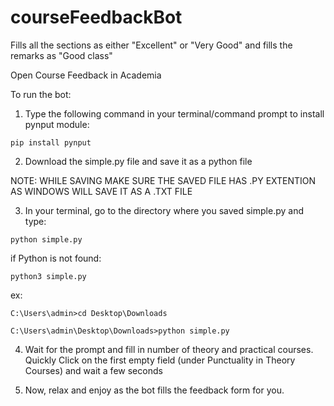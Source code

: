 # courseFeedbackBot
Fills all the sections as either "Excellent" or "Very Good" and fills the remarks as "Good class"


Open Course Feedback in Academia  

To run the bot:
1. Type the following command in your terminal/command prompt to install pynput module:

```
pip install pynput
```
2. Download the simple.py file and save it as a python file

 NOTE: WHILE SAVING MAKE SURE THE SAVED FILE HAS .PY EXTENTION AS WINDOWS WILL SAVE IT AS A .TXT FILE

3. In your terminal, go to the directory where you saved simple.py and type:
```
python simple.py
```
if Python is not found:

```
python3 simple.py
```
ex:
```
C:\Users\admin>cd Desktop\Downloads
```
```
C:\Users\admin\Desktop\Downloads>python simple.py
```

4. Wait for the prompt and fill in number of theory and practical courses.
Quickly Click on the first empty field (under Punctuality in Theory Courses) and wait a few seconds


5. Now, relax and enjoy as the bot fills the feedback form for you.
